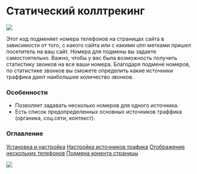 # Статический коллтрекинг
![](https://github.com/sipuni/static-calltracking/blob/master/doc/img/header1.png)

Этот код подменяет номера телефонов на страницах сайта в зависимости от того, с какого сайта или с какими utm метками пришел посетитель на ваш сайт. Номера для подмены вы задаете самостоятельно. Важно, чтобы у вас была возможность получить статистику звонков на все ваши номера. Благодаря подмене номеров, по статистике звонков вы сможете определить какие источники траффика дают наибольшее количество звонков. 

### Особенности
 * Позволяет задавать несколько номеров для одного источника. 
 * Есть список предопределенных основных источников траффика (органика, соц.сети, контекст).

### Оглавление
[Установка и настройка](doc/install.md)
[Настройка источников трафика](doc/sources.md)
[Отображение нескольких телефонов](doc/many-numbers.md)
[Подмена конента страницы](doc/subst-content.md)



![](https://github.com/sipuni/static-calltracking/blob/master/doc/img/sipuni_logo.png)
